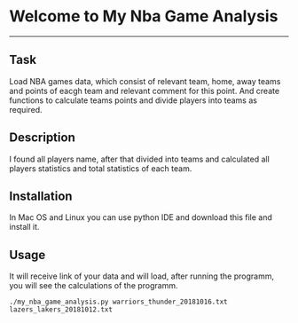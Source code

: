 # Welcome to My Nba Game Analysis
***

## Task
Load NBA games data, which consist of relevant team, home, away teams and points of eacgh team and relevant comment for this point.
And create functions to calculate teams points and divide players into teams as required.

## Description
I found all players name, after that divided into teams and calculated all players statistics and total statistics of each team.

## Installation
In Mac OS and Linux you can use python IDE and download this file and install it.

## Usage
It will receive link of your data and will load, after running the programm, you will see the calculations of the programm.
```
./my_nba_game_analysis.py warriors_thunder_20181016.txt lazers_lakers_20181012.txt
```

